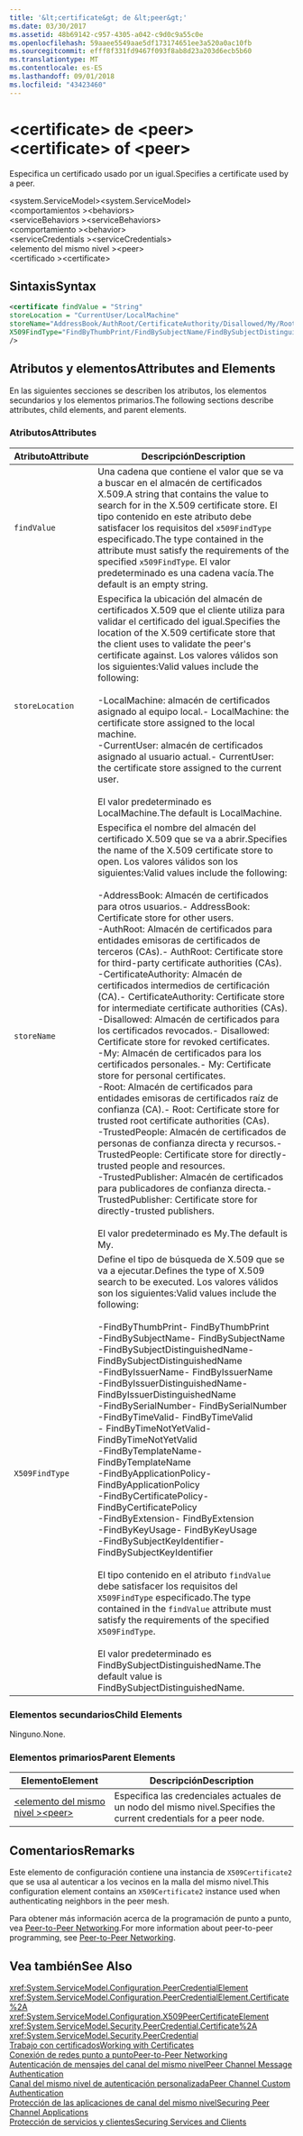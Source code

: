 ```yaml
---
title: '&lt;certificate&gt; de &lt;peer&gt;'
ms.date: 03/30/2017
ms.assetid: 48b69142-c957-4305-a042-c9d0c9a55c0e
ms.openlocfilehash: 59aaee5549aae5df173174651ee3a520a0ac10fb
ms.sourcegitcommit: efff8f331fd9467f093f8ab8d23a203d6ecb5b60
ms.translationtype: MT
ms.contentlocale: es-ES
ms.lasthandoff: 09/01/2018
ms.locfileid: "43423460"
---
```

# <a name="ltcertificategt-of-ltpeergt"></a><span data-ttu-id="ec5ad-102">&lt;certificate&gt; de &lt;peer&gt;</span><span class="sxs-lookup"><span data-stu-id="ec5ad-102">&lt;certificate&gt; of &lt;peer&gt;</span></span>
<span data-ttu-id="ec5ad-103">Especifica un certificado usado por un igual.</span><span class="sxs-lookup"><span data-stu-id="ec5ad-103">Specifies a certificate used by a peer.</span></span>  
  
 <span data-ttu-id="ec5ad-104">\<system.ServiceModel></span><span class="sxs-lookup"><span data-stu-id="ec5ad-104">\<system.ServiceModel></span></span>  
<span data-ttu-id="ec5ad-105">\<comportamientos ></span><span class="sxs-lookup"><span data-stu-id="ec5ad-105">\<behaviors></span></span>  
<span data-ttu-id="ec5ad-106">\<serviceBehaviors ></span><span class="sxs-lookup"><span data-stu-id="ec5ad-106">\<serviceBehaviors></span></span>  
<span data-ttu-id="ec5ad-107">\<comportamiento ></span><span class="sxs-lookup"><span data-stu-id="ec5ad-107">\<behavior></span></span>  
<span data-ttu-id="ec5ad-108">\<serviceCredentials ></span><span class="sxs-lookup"><span data-stu-id="ec5ad-108">\<serviceCredentials></span></span>  
<span data-ttu-id="ec5ad-109">\<elemento del mismo nivel ></span><span class="sxs-lookup"><span data-stu-id="ec5ad-109">\<peer></span></span>  
<span data-ttu-id="ec5ad-110">\<certificado ></span><span class="sxs-lookup"><span data-stu-id="ec5ad-110">\<certificate></span></span>  
  
## <a name="syntax"></a><span data-ttu-id="ec5ad-111">Sintaxis</span><span class="sxs-lookup"><span data-stu-id="ec5ad-111">Syntax</span></span>  
  
```xml  
<certificate findValue = "String"   
storeLocation = "CurrentUser/LocalMachine"  
storeName="AddressBook/AuthRoot/CertificateAuthority/Disallowed/My/Root/TrustedPeople/TrustedPublisher"  
X509FindType="FindByThumbPrint/FindBySubjectName/FindBySubjectDistinguishedName/FindByIssuerName/FindByIssuerDistinguishedName/FindBySerialNumber/FindByTimeValid/FindByTimeNotYetValid/FindByTemplateName/FindByApplicationPolicy/FindByCertificatePolicy/FindByExtension/FindByKeyUsage/FindBySubjectKeyIdentifier"  
/>  
```  
  
## <a name="attributes-and-elements"></a><span data-ttu-id="ec5ad-112">Atributos y elementos</span><span class="sxs-lookup"><span data-stu-id="ec5ad-112">Attributes and Elements</span></span>  
 <span data-ttu-id="ec5ad-113">En las siguientes secciones se describen los atributos, los elementos secundarios y los elementos primarios.</span><span class="sxs-lookup"><span data-stu-id="ec5ad-113">The following sections describe attributes, child elements, and parent elements.</span></span>  
  
### <a name="attributes"></a><span data-ttu-id="ec5ad-114">Atributos</span><span class="sxs-lookup"><span data-stu-id="ec5ad-114">Attributes</span></span>  
  
|<span data-ttu-id="ec5ad-115">Atributo</span><span class="sxs-lookup"><span data-stu-id="ec5ad-115">Attribute</span></span>|<span data-ttu-id="ec5ad-116">Descripción</span><span class="sxs-lookup"><span data-stu-id="ec5ad-116">Description</span></span>|  
|---------------|-----------------|  
|`findValue`|<span data-ttu-id="ec5ad-117">Una cadena que contiene el valor que se va a buscar en el almacén de certificados X.509.</span><span class="sxs-lookup"><span data-stu-id="ec5ad-117">A string that contains the value to search for in the X.509 certificate store.</span></span> <span data-ttu-id="ec5ad-118">El tipo contenido en este atributo debe satisfacer los requisitos del `x509FindType` especificado.</span><span class="sxs-lookup"><span data-stu-id="ec5ad-118">The type contained in the attribute must satisfy the requirements of the specified `x509FindType`.</span></span> <span data-ttu-id="ec5ad-119">El valor predeterminado es una cadena vacía.</span><span class="sxs-lookup"><span data-stu-id="ec5ad-119">The default is an empty string.</span></span>|  
|`storeLocation`|<span data-ttu-id="ec5ad-120">Especifica la ubicación del almacén de certificados X.509 que el cliente utiliza para validar el certificado del igual.</span><span class="sxs-lookup"><span data-stu-id="ec5ad-120">Specifies the location of the X.509 certificate store that the client uses to validate the peer's certificate against.</span></span> <span data-ttu-id="ec5ad-121">Los valores válidos son los siguientes:</span><span class="sxs-lookup"><span data-stu-id="ec5ad-121">Valid values include the following:</span></span><br /><br /> <span data-ttu-id="ec5ad-122">-LocalMachine: almacén de certificados asignado al equipo local.</span><span class="sxs-lookup"><span data-stu-id="ec5ad-122">-   LocalMachine: the certificate store assigned to the local machine.</span></span><br /><span data-ttu-id="ec5ad-123">-CurrentUser: almacén de certificados asignado al usuario actual.</span><span class="sxs-lookup"><span data-stu-id="ec5ad-123">-   CurrentUser: the certificate store assigned to the current user.</span></span><br /><br /> <span data-ttu-id="ec5ad-124">El valor predeterminado es LocalMachine.</span><span class="sxs-lookup"><span data-stu-id="ec5ad-124">The default is LocalMachine.</span></span>|  
|`storeName`|<span data-ttu-id="ec5ad-125">Especifica el nombre del almacén del certificado X.509 que se va a abrir.</span><span class="sxs-lookup"><span data-stu-id="ec5ad-125">Specifies the name of the X.509 certificate store to open.</span></span> <span data-ttu-id="ec5ad-126">Los valores válidos son los siguientes:</span><span class="sxs-lookup"><span data-stu-id="ec5ad-126">Valid values include the following:</span></span><br /><br /> <span data-ttu-id="ec5ad-127">-AddressBook: Almacén de certificados para otros usuarios.</span><span class="sxs-lookup"><span data-stu-id="ec5ad-127">-   AddressBook: Certificate store for other users.</span></span><br /><span data-ttu-id="ec5ad-128">-AuthRoot: Almacén de certificados para entidades emisoras de certificados de terceros (CAs).</span><span class="sxs-lookup"><span data-stu-id="ec5ad-128">-   AuthRoot: Certificate store for third-party certificate authorities (CAs).</span></span><br /><span data-ttu-id="ec5ad-129">-CertificateAuthority: Almacén de certificados intermedios de certificación (CA).</span><span class="sxs-lookup"><span data-stu-id="ec5ad-129">-   CertificateAuthority: Certificate store for intermediate certificate authorities (CAs).</span></span><br /><span data-ttu-id="ec5ad-130">-Disallowed: Almacén de certificados para los certificados revocados.</span><span class="sxs-lookup"><span data-stu-id="ec5ad-130">-   Disallowed: Certificate store for revoked certificates.</span></span><br /><span data-ttu-id="ec5ad-131">-My: Almacén de certificados para los certificados personales.</span><span class="sxs-lookup"><span data-stu-id="ec5ad-131">-   My: Certificate store for personal certificates.</span></span><br /><span data-ttu-id="ec5ad-132">-Root: Almacén de certificados para entidades emisoras de certificados raíz de confianza (CA).</span><span class="sxs-lookup"><span data-stu-id="ec5ad-132">-   Root: Certificate store for trusted root certificate authorities (CAs).</span></span><br /><span data-ttu-id="ec5ad-133">-TrustedPeople: Almacén de certificados de personas de confianza directa y recursos.</span><span class="sxs-lookup"><span data-stu-id="ec5ad-133">-   TrustedPeople: Certificate store for directly-trusted people and resources.</span></span><br /><span data-ttu-id="ec5ad-134">-TrustedPublisher: Almacén de certificados para publicadores de confianza directa.</span><span class="sxs-lookup"><span data-stu-id="ec5ad-134">-   TrustedPublisher: Certificate store for directly-trusted publishers.</span></span><br /><br /> <span data-ttu-id="ec5ad-135">El valor predeterminado es My.</span><span class="sxs-lookup"><span data-stu-id="ec5ad-135">The default is My.</span></span>|  
|`X509FindType`|<span data-ttu-id="ec5ad-136">Define el tipo de búsqueda de X.509 que se va a ejecutar.</span><span class="sxs-lookup"><span data-stu-id="ec5ad-136">Defines the type of X.509 search to be executed.</span></span> <span data-ttu-id="ec5ad-137">Los valores válidos son los siguientes:</span><span class="sxs-lookup"><span data-stu-id="ec5ad-137">Valid values include the following:</span></span><br /><br /> <span data-ttu-id="ec5ad-138">-FindByThumbPrint</span><span class="sxs-lookup"><span data-stu-id="ec5ad-138">-   FindByThumbPrint</span></span><br /><span data-ttu-id="ec5ad-139">-FindBySubjectName</span><span class="sxs-lookup"><span data-stu-id="ec5ad-139">-   FindBySubjectName</span></span><br /><span data-ttu-id="ec5ad-140">-FindBySubjectDistinguishedName</span><span class="sxs-lookup"><span data-stu-id="ec5ad-140">-   FindBySubjectDistinguishedName</span></span><br /><span data-ttu-id="ec5ad-141">-FindByIssuerName</span><span class="sxs-lookup"><span data-stu-id="ec5ad-141">-   FindByIssuerName</span></span><br /><span data-ttu-id="ec5ad-142">-FindByIssuerDistinguishedName</span><span class="sxs-lookup"><span data-stu-id="ec5ad-142">-   FindByIssuerDistinguishedName</span></span><br /><span data-ttu-id="ec5ad-143">-FindBySerialNumber</span><span class="sxs-lookup"><span data-stu-id="ec5ad-143">-   FindBySerialNumber</span></span><br /><span data-ttu-id="ec5ad-144">-FindByTimeValid</span><span class="sxs-lookup"><span data-stu-id="ec5ad-144">-   FindByTimeValid</span></span><br /><span data-ttu-id="ec5ad-145">-   FindByTimeNotYetValid</span><span class="sxs-lookup"><span data-stu-id="ec5ad-145">-   FindByTimeNotYetValid</span></span><br /><span data-ttu-id="ec5ad-146">-FindByTemplateName</span><span class="sxs-lookup"><span data-stu-id="ec5ad-146">-   FindByTemplateName</span></span><br /><span data-ttu-id="ec5ad-147">-FindByApplicationPolicy</span><span class="sxs-lookup"><span data-stu-id="ec5ad-147">-   FindByApplicationPolicy</span></span><br /><span data-ttu-id="ec5ad-148">-FindByCertificatePolicy</span><span class="sxs-lookup"><span data-stu-id="ec5ad-148">-   FindByCertificatePolicy</span></span><br /><span data-ttu-id="ec5ad-149">-FindByExtension</span><span class="sxs-lookup"><span data-stu-id="ec5ad-149">-   FindByExtension</span></span><br /><span data-ttu-id="ec5ad-150">-FindByKeyUsage</span><span class="sxs-lookup"><span data-stu-id="ec5ad-150">-   FindByKeyUsage</span></span><br /><span data-ttu-id="ec5ad-151">-FindBySubjectKeyIdentifier</span><span class="sxs-lookup"><span data-stu-id="ec5ad-151">-   FindBySubjectKeyIdentifier</span></span><br /><br /> <span data-ttu-id="ec5ad-152">El tipo contenido en el atributo `findValue` debe satisfacer los requisitos del `X509FindType` especificado.</span><span class="sxs-lookup"><span data-stu-id="ec5ad-152">The type contained in the `findValue` attribute must satisfy the requirements of the specified `X509FindType`.</span></span><br /><br /> <span data-ttu-id="ec5ad-153">El valor predeterminado es FindBySubjectDistinguishedName.</span><span class="sxs-lookup"><span data-stu-id="ec5ad-153">The default value is FindBySubjectDistinguishedName.</span></span>|  
  
### <a name="child-elements"></a><span data-ttu-id="ec5ad-154">Elementos secundarios</span><span class="sxs-lookup"><span data-stu-id="ec5ad-154">Child Elements</span></span>  
 <span data-ttu-id="ec5ad-155">Ninguno.</span><span class="sxs-lookup"><span data-stu-id="ec5ad-155">None.</span></span>  
  
### <a name="parent-elements"></a><span data-ttu-id="ec5ad-156">Elementos primarios</span><span class="sxs-lookup"><span data-stu-id="ec5ad-156">Parent Elements</span></span>  
  
|<span data-ttu-id="ec5ad-157">Elemento</span><span class="sxs-lookup"><span data-stu-id="ec5ad-157">Element</span></span>|<span data-ttu-id="ec5ad-158">Descripción</span><span class="sxs-lookup"><span data-stu-id="ec5ad-158">Description</span></span>|  
|-------------|-----------------|  
|[<span data-ttu-id="ec5ad-159">\<elemento del mismo nivel ></span><span class="sxs-lookup"><span data-stu-id="ec5ad-159">\<peer></span></span>](../../../../../docs/framework/configure-apps/file-schema/wcf/peer-of-servicecredentials.md)|<span data-ttu-id="ec5ad-160">Especifica las credenciales actuales de un nodo del mismo nivel.</span><span class="sxs-lookup"><span data-stu-id="ec5ad-160">Specifies the current credentials for a peer node.</span></span>|  
  
## <a name="remarks"></a><span data-ttu-id="ec5ad-161">Comentarios</span><span class="sxs-lookup"><span data-stu-id="ec5ad-161">Remarks</span></span>  
 <span data-ttu-id="ec5ad-162">Este elemento de configuración contiene una instancia de `X509Certificate2` que se usa al autenticar a los vecinos en la malla del mismo nivel.</span><span class="sxs-lookup"><span data-stu-id="ec5ad-162">This configuration element contains an `X509Certificate2` instance used when authenticating neighbors in the peer mesh.</span></span>  
  
 <span data-ttu-id="ec5ad-163">Para obtener más información acerca de la programación de punto a punto, vea [Peer-to-Peer Networking](../../../../../docs/framework/wcf/feature-details/peer-to-peer-networking.md).</span><span class="sxs-lookup"><span data-stu-id="ec5ad-163">For more information about peer-to-peer programming, see [Peer-to-Peer Networking](../../../../../docs/framework/wcf/feature-details/peer-to-peer-networking.md).</span></span>  
  
## <a name="see-also"></a><span data-ttu-id="ec5ad-164">Vea también</span><span class="sxs-lookup"><span data-stu-id="ec5ad-164">See Also</span></span>  
 <xref:System.ServiceModel.Configuration.PeerCredentialElement>  
 <xref:System.ServiceModel.Configuration.PeerCredentialElement.Certificate%2A>  
 <xref:System.ServiceModel.Configuration.X509PeerCertificateElement>  
 <xref:System.ServiceModel.Security.PeerCredential.Certificate%2A>  
 <xref:System.ServiceModel.Security.PeerCredential>  
 [<span data-ttu-id="ec5ad-165">Trabajo con certificados</span><span class="sxs-lookup"><span data-stu-id="ec5ad-165">Working with Certificates</span></span>](../../../../../docs/framework/wcf/feature-details/working-with-certificates.md)  
 [<span data-ttu-id="ec5ad-166">Conexión de redes punto a punto</span><span class="sxs-lookup"><span data-stu-id="ec5ad-166">Peer-to-Peer Networking</span></span>](../../../../../docs/framework/wcf/feature-details/peer-to-peer-networking.md)  
 [<span data-ttu-id="ec5ad-167">Autenticación de mensajes del canal del mismo nivel</span><span class="sxs-lookup"><span data-stu-id="ec5ad-167">Peer Channel Message Authentication</span></span>](https://msdn.microsoft.com/library/80e73386-514e-4c30-9e4a-b9ca8c173a95)  
 [<span data-ttu-id="ec5ad-168">Canal del mismo nivel de autenticación personalizada</span><span class="sxs-lookup"><span data-stu-id="ec5ad-168">Peer Channel Custom Authentication</span></span>](https://msdn.microsoft.com/library/4aa8a82e-41a8-48e2-8621-7e1cbabdca7c)  
 [<span data-ttu-id="ec5ad-169">Protección de las aplicaciones de canal del mismo nivel</span><span class="sxs-lookup"><span data-stu-id="ec5ad-169">Securing Peer Channel Applications</span></span>](../../../../../docs/framework/wcf/feature-details/securing-peer-channel-applications.md)  
 [<span data-ttu-id="ec5ad-170">Protección de servicios y clientes</span><span class="sxs-lookup"><span data-stu-id="ec5ad-170">Securing Services and Clients</span></span>](../../../../../docs/framework/wcf/feature-details/securing-services-and-clients.md)

